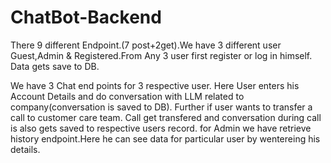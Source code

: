 # ChatBot-Backend
There 9 different Endpoint.(7 post+2get).We have 3 different user Guest,Admin & Registered.From Any 3 user first register or log in himself.
Data gets save to DB.

We have 3 Chat end points for 3 respective user.
Here User enters his Account Details and do conversation with LLM related to company(conversation is saved to DB).
Further if user wants to transfer a call to customer care team.
Call get transfered and conversation during call is also gets saved to respective users record.
for Admin we have retrieve history endpoint.Here he can see data for particular user by wentereing his details.

